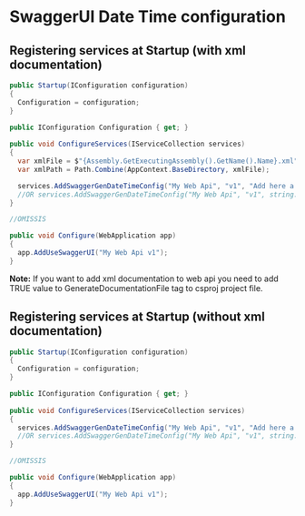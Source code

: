 # SwaggerUI Date Time configuration


## Registering services at Startup (with xml documentation)

```csharp
public Startup(IConfiguration configuration)
{
  Configuration = configuration;
}

public IConfiguration Configuration { get; }
	
public void ConfigureServices(IServiceCollection services)
{
  var xmlFile = $"{Assembly.GetExecutingAssembly().GetName().Name}.xml";
  var xmlPath = Path.Combine(AppContext.BaseDirectory, xmlFile);

  services.AddSwaggerGenDateTimeConfig("My Web Api", "v1", "Add here a description which will be shown in the swagger UI", true, xmlPath);
  //OR services.AddSwaggerGenDateTimeConfig("My Web Api", "v1", string.Empty, true, xmlPath);
}

//OMISSIS

public void Configure(WebApplication app)
{
  app.AddUseSwaggerUI("My Web Api v1");
}
```

<b>Note:</b> If you want to add xml documentation to web api you need to add TRUE value to GenerateDocumentationFile tag to csproj project file.


## Registering services at Startup (without xml documentation)

```csharp
public Startup(IConfiguration configuration)
{
  Configuration = configuration;
}

public IConfiguration Configuration { get; }
	
public void ConfigureServices(IServiceCollection services)
{
  services.AddSwaggerGenDateTimeConfig("My Web Api", "v1", "Add here a description which will be shown in the swagger UI");
  //OR services.AddSwaggerGenDateTimeConfig("My Web Api", "v1", string.Empty);
}

//OMISSIS

public void Configure(WebApplication app)
{
  app.AddUseSwaggerUI("My Web Api v1");
}
```